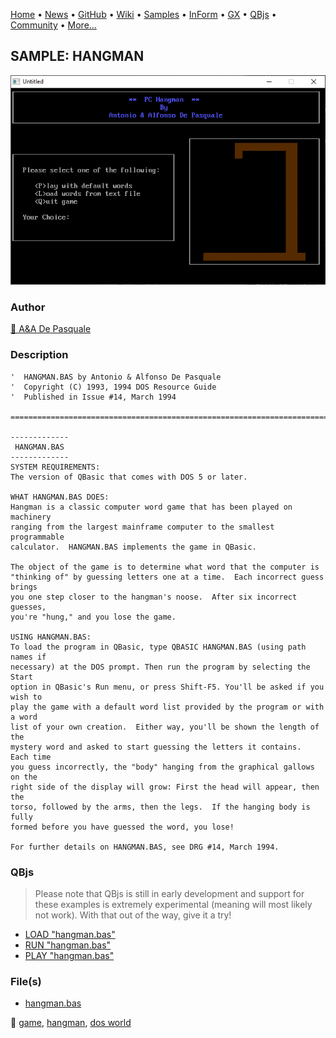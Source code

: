[Home](https://qb64.com) • [News](../../news.md) • [GitHub](https://github.com/QB64Official/qb64) • [Wiki](wiki.md) • [Samples](../../samples.md) • [InForm](../../inform.md) • [GX](../../gx.md) • [QBjs](../../qbjs.md) • [Community](../../community.md) • [More...](../../more.md)

## SAMPLE: HANGMAN

![screenshot.png](img/screenshot.png)

### Author

[🐝 A&A De Pasquale](../a&a-de-pasquale.md) 

### Description

```text
'  HANGMAN.BAS by Antonio & Alfonso De Pasquale
'  Copyright (C) 1993, 1994 DOS Resource Guide
'  Published in Issue #14, March 1994

==============================================================================

-------------
 HANGMAN.BAS
-------------
SYSTEM REQUIREMENTS:
The version of QBasic that comes with DOS 5 or later.

WHAT HANGMAN.BAS DOES:
Hangman is a classic computer word game that has been played on machinery 
ranging from the largest mainframe computer to the smallest programmable 
calculator.  HANGMAN.BAS implements the game in QBasic.

The object of the game is to determine what word that the computer is 
"thinking of" by guessing letters one at a time.  Each incorrect guess brings 
you one step closer to the hangman's noose.  After six incorrect guesses, 
you're "hung," and you lose the game.

USING HANGMAN.BAS:
To load the program in QBasic, type QBASIC HANGMAN.BAS (using path names if 
necessary) at the DOS prompt. Then run the program by selecting the Start 
option in QBasic's Run menu, or press Shift-F5. You'll be asked if you wish to 
play the game with a default word list provided by the program or with a word 
list of your own creation.  Either way, you'll be shown the length of the 
mystery word and asked to start guessing the letters it contains.  Each time 
you guess incorrectly, the "body" hanging from the graphical gallows on the 
right side of the display will grow: First the head will appear, then the 
torso, followed by the arms, then the legs.  If the hanging body is fully 
formed before you have guessed the word, you lose!

For further details on HANGMAN.BAS, see DRG #14, March 1994.
```

### QBjs

> Please note that QBjs is still in early development and support for these examples is extremely experimental (meaning will most likely not work). With that out of the way, give it a try!

* [LOAD "hangman.bas"](https://qbjs.org/index.html?src=https://qb64.com/samples/hangman/src/hangman.bas)
* [RUN "hangman.bas"](https://qbjs.org/index.html?mode=auto&src=https://qb64.com/samples/hangman/src/hangman.bas)
* [PLAY "hangman.bas"](https://qbjs.org/index.html?mode=play&src=https://qb64.com/samples/hangman/src/hangman.bas)

### File(s)

* [hangman.bas](src/hangman.bas)

🔗 [game](../game.md), [hangman](../hangman.md), [dos world](../dos-world.md)
